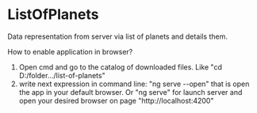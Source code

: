 # ListOfPlanets
Data representation from server via list of planets and details them.

How to enable application in browser?
1. Open cmd and go to the catalog of downloaded files. Like "cd D:/folder.../list-of-planets"
2. write next expression in command line: "ng serve --open" that is open the app in your default browser.
Or "ng serve" for launch server and open your desired browser on page "http://localhost:4200"
